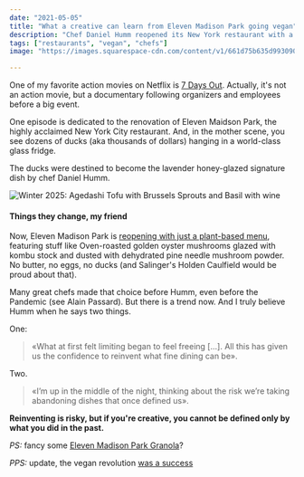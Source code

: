 ```yaml
---
date: "2021-05-05"
title: "What a creative can learn from Eleven Madison Park going vegan"
description: "Chef Daniel Humm reopened its New York restaurant with a plant-based menu. This risk can be inspiration for many people."
tags: ["restaurants", "vegan", "chefs"]
image: "https://images.squarespace-cdn.com/content/v1/661d75b635d9930903bb9d39/ccb743c3-3d1e-4883-8cbf-7ba5444d4b3f/Winter+2025-Agedashi+Tofu+with+Brussels+Sprouts+and+Basil+with+wine_Evan+Sung.jpg"

---
```


One of my favorite action movies on Netflix is [7 Days Out](https://www.netflix.com/title/80207124). Actually, it's not an action movie, but a documentary following organizers and employees before a big event.

One episode is dedicated to the renovation of Eleven Maidson Park, the highly acclaimed New York City restaurant. And, in the mother scene, you see dozens of ducks (aka thousands of dollars) hanging in a world-class glass fridge.

The ducks were destined to become the lavender honey-glazed signature dish by chef Daniel Humm.

![Winter 2025: Agedashi Tofu with Brussels Sprouts and Basil with wine](https://images.squarespace-cdn.com/content/v1/661d75b635d9930903bb9d39/ccb743c3-3d1e-4883-8cbf-7ba5444d4b3f/Winter+2025-Agedashi+Tofu+with+Brussels+Sprouts+and+Basil+with+wine_Evan+Sung.jpg)

#### Things they change, my friend

Now, Eleven Madison Park is [reopening with just a plant-based menu](https://www.elevenmadisonpark.com/), featuring stuff like Oven-roasted golden oyster mushrooms glazed with kombu stock and dusted with dehydrated pine needle mushroom powder. No butter, no eggs, no ducks (and Salinger's Holden Caulfield would be proud about that).

Many great chefs made that choice before Humm, even before the Pandemic (see Alain Passard). But there is a trend now. And I truly believe Humm when he says two things.

One:

> «What at first felt limiting began to feel freeing [...]. All this has given us the confidence to reinvent what fine dining can be».

Two.

> «I’m up in the middle of the night, thinking about the risk we’re taking abandoning dishes that once defined us».

**Reinventing is risky, but if you're creative, you cannot be defined only by what you did in the past.**

*PS:* fancy some [Eleven Madison Park Granola](https://www.chiceats.com/recipe/emp-cookbook-vegetarian/eleven-madison-parks-granola)? 

*PPS:* update, the vegan revolution [was a success](https://www.gastromondiale.com/eleven-madison-park/)